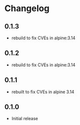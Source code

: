 # Changelog

## 0.1.3
* rebuild to fix CVEs in alpine:3.14
## 0.1.2
* rebuild to fix CVEs in alpine:3.14

## 0.1.1
* rebuilt to fix CVEs in alpine 3.14

## 0.1.0

* Initial release

